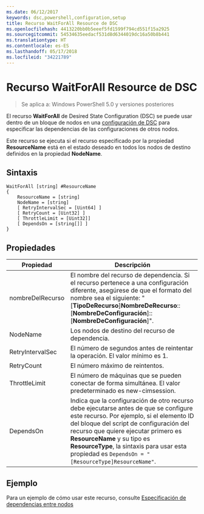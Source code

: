 ```yaml
---
ms.date: 06/12/2017
keywords: dsc,powershell,configuration,setup
title: Recurso WaitForAll Resource de DSC
ms.openlocfilehash: 4413220bb0b5eeef5fd1599f794cd551f15a2925
ms.sourcegitcommit: 54534635eedacf531d8d6344019dc16a50b8b441
ms.translationtype: HT
ms.contentlocale: es-ES
ms.lasthandoff: 05/17/2018
ms.locfileid: "34221789"
---
```

# <a name="dsc-waitforall-resource"></a>Recurso WaitForAll Resource de DSC

> Se aplica a: Windows PowerShell 5.0 y versiones posteriores

El recurso **WaitForAll** de Desired State Configuration (DSC) se puede usar dentro de un bloque de nodos en una [configuración de DSC](configurations.md) para especificar las dependencias de las configuraciones de otros nodos.

Este recurso se ejecuta si el recurso especificado por la propiedad **ResourceName** está en el estado deseado en todos los nodos de destino definidos en la propiedad **NodeName**.


## <a name="syntax"></a>Sintaxis

```
WaitForAll [string] #ResourceName
{
    ResourceName = [string]
    NodeName = [string]
    [ RetryIntervalSec = [Uint64] ]
    [ RetryCount = [Uint32] ]
    [ ThrottleLimit = [Uint32]]
    [ DependsOn = [string[]] ]
}
```

## <a name="properties"></a>Propiedades

|  Propiedad  |  Descripción   |
|---|---|
| nombreDelRecurso| El nombre del recurso de dependencia. Si el recurso pertenece a una configuración diferente, asegúrese de que el formato del nombre sea el siguiente: "[__TipoDeRecurso__]__NombreDeRecurso__::[__NombreDeConfiguración__]::[__NombreDeConfiguración__]".|
| NodeName| Los nodos de destino del recurso de dependencia.|
| RetryIntervalSec| El número de segundos antes de reintentar la operación. El valor mínimo es 1.|
| RetryCount| El número máximo de reintentos.|
| ThrottleLimit| El número de máquinas que se pueden conectar de forma simultánea. El valor predeterminado es new-cimsession.|
| DependsOn | Indica que la configuración de otro recurso debe ejecutarse antes de que se configure este recurso. Por ejemplo, si el elemento ID del bloque del script de configuración del recurso que quiere ejecutar primero es __ResourceName__ y su tipo es __ResourceType__, la sintaxis para usar esta propiedad es `DependsOn = "[ResourceType]ResourceName"`.|


## <a name="example"></a>Ejemplo

Para un ejemplo de cómo usar este recurso, consulte [Especificación de dependencias entre nodos](crossNodeDependencies.md)